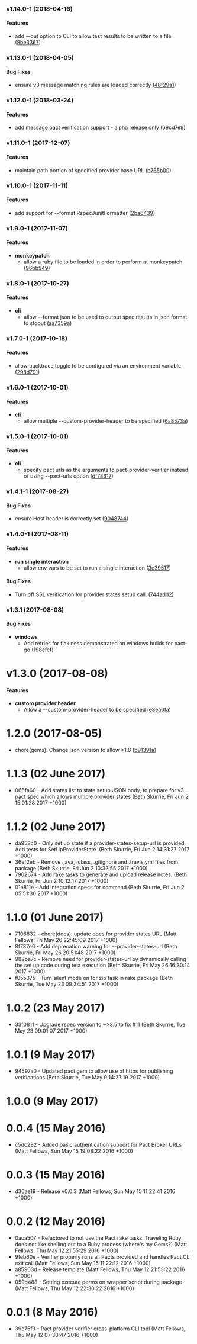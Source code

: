 <a name="v1.14.0-1"></a>
### v1.14.0-1 (2018-04-16)


#### Features

* add --out option to CLI to allow test results to be written to a file	 ([8be3367](/../../commit/8be3367))


<a name="v1.13.0-1"></a>
### v1.13.0-1 (2018-04-05)


#### Bug Fixes

* ensure v3 message matching rules are loaded correctly	 ([48f29a1](/../../commit/48f29a1))


<a name="v1.12.0-1"></a>
### v1.12.0-1 (2018-03-24)


#### Features

* add message pact verification support - alpha release only	 ([69cd7e9](/../../commit/69cd7e9))


<a name="v1.11.0-1"></a>
### v1.11.0-1 (2017-12-07)


#### Features

* maintain path portion of specified provider base URL	 ([b765b00](/../../commit/b765b00))


<a name="v1.10.0-1"></a>
### v1.10.0-1 (2017-11-11)


#### Features

* add support for --format RspecJunitFormatter	 ([2ba6439](/../../commit/2ba6439))


<a name="v1.9.0-1"></a>
### v1.9.0-1 (2017-11-07)


#### Features

* **monkeypatch**
  * allow a ruby file to be loaded in order to perform at monkeypatch	 ([96bb549](/../../commit/96bb549))


<a name="v1.8.0-1"></a>
### v1.8.0-1 (2017-10-27)

#### Features

* **cli**
  * allow --format json to be used to output spec results in json format to stdout	 ([aa7359a](/../../commit/aa7359a))

<a name="v1.7.0-1"></a>
### v1.7.0-1 (2017-10-18)

#### Features

* allow backtrace toggle to be configured via an environment variable	 ([298d791](/../../commit/298d791))

<a name="v1.6.0-1"></a>
### v1.6.0-1 (2017-10-01)

#### Features

* **cli**
  * allow multiple --custom-provider-header to be specified	 ([6a8573a](/../../commit/6a8573a))

<a name="v1.5.0-1"></a>
### v1.5.0-1 (2017-10-01)

#### Features

* **cli**
  * specify pact urls as the arguments to pact-provider-verifier instead of using --pact-urls option	 ([df78617](/../../commit/df78617))

<a name="v1.4.1-1"></a>
### v1.4.1-1 (2017-08-27)

#### Bug Fixes

* ensure Host header is correctly set	 ([9048744](/../../commit/9048744))

<a name="v1.4.0-1"></a>
### v1.4.0-1 (2017-08-11)

#### Features

* **run single interaction**
  * allow env vars to be set to run a single interaction   ([3e39517](/../../commit/3e39517))

#### Bug Fixes

* Turn off SSL verification for provider states setup call.  ([744add2](/../../commit/744add2))

<a name="v1.3.1"></a>
### v1.3.1 (2017-08-08)

#### Bug Fixes

* **windows**
  * Add retries for flakiness demonstrated on windows builds for pact-go	 ([198efef](/../../commit/198efef))

<a name="v1.3.0-1"></a>
# v1.3.0 (2017-08-08)

#### Features

* **custom provider header**
  * Allow a --custom-provider-header to be specified   ([e3ea6fa](/../../commit/e3ea6fa))

<a name="1.2.0"></a>
# 1.2.0 (2017-08-05)

* chore(gems): Change json version to allow >1.8 ([b91391a](https://github.com/pact-foundation/pact-provider-verifier/commit/b91391a))

# 1.1.3 (02 June 2017)
* 066fa60 - Add states list to state setup JSON body, to prepare for v3 pact spec which allows multiple provider states (Beth Skurrie, Fri Jun 2 15:01:28 2017 +1000)

# 1.1.2 (02 June 2017)
* da958c0 - Only set up state if a provider-states-setup-url is provided. Add tests for SetUpProviderState. (Beth Skurrie, Fri Jun 2 14:31:27 2017 +1000)
* 36ef2eb - Remove .java, .class, .gitignore and .travis.yml files from package (Beth Skurrie, Fri Jun 2 10:32:55 2017 +1000)
* 7902674 - Add rake tasks to generate and upload release notes. (Beth Skurrie, Fri Jun 2 10:12:17 2017 +1000)
* 01e811e - Add integration specs for command (Beth Skurrie, Fri Jun 2 05:51:30 2017 +1000)

# 1.1.0 (01 June 2017)
* 7106832 - chore(docs): update docs for provider states URL (Matt Fellows, Fri May 26 22:45:09 2017 +1000)
* 8f787e6 - Add deprecation warning for --provider-states-url (Beth Skurrie, Fri May 26 20:51:48 2017 +1000)
* 982ba7c - Remove need for provider-states-url by dynamically calling the set up code during test execution (Beth Skurrie, Fri May 26 16:30:14 2017 +1000)
* f055375 - Turn silent mode on for zip task in rake package (Beth Skurrie, Tue May 23 09:34:51 2017 +1000)

# 1.0.2 (23 May 2017)
* 33f0811 - Upgrade rspec version to ~>3.5 to fix #11 (Beth Skurrie, Tue May 23 09:01:07 2017 +1000)

# 1.0.1 (9 May 2017)
* 94597a0 - Updated pact gem to allow use of https for publishing verifications (Beth Skurrie, Tue May 9 14:27:19 2017 +1000)

# 1.0.0 (9 May 2017)

# 0.0.4 (15 May 2016)

* c5dc292 - Added basic authentication support for Pact Broker URLs (Matt Fellows, Sun May 15 19:08:22 2016 +1000)

# 0.0.3 (15 May 2016)

* d36ae19 - Release v0.0.3 (Matt Fellows, Sun May 15 11:22:41 2016 +1000)

# 0.0.2 (12 May 2016)

* 0aca507 - Refactored to not use the Pact rake tasks. Traveling Ruby does not like shelling out to a Ruby process (where's my Gems?) (Matt Fellows, Thu May 12 21:55:29 2016 +1000)
* 9feb60e - Verifier properly runs all Pacts provided and handles Pact CLI exit call (Matt Fellows, Sun May 15 11:22:12 2016 +1000)
* a85903d - Release template (Matt Fellows, Thu May 12 21:53:22 2016 +1000)
* 059b488 - Setting execute perms on wrapper script during package (Matt Fellows, Thu May 12 22:30:22 2016 +1000)

# 0.0.1 (8 May 2016)

* 39e75f3 - Pact provider verifier cross-platform CLI tool (Matt Fellows, Thu May 12 07:30:47 2016 +1000)
